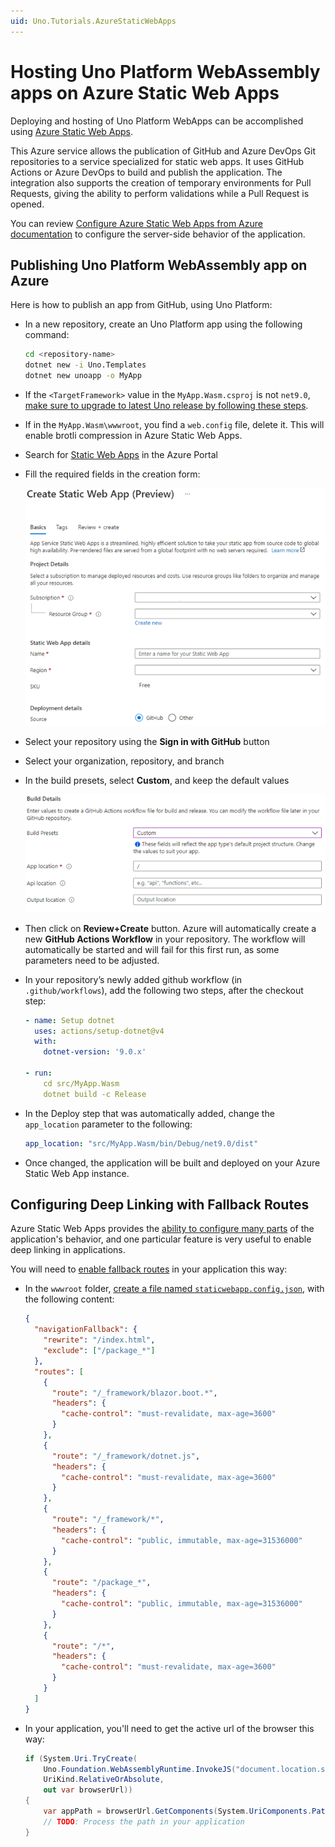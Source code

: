 ```yaml
---
uid: Uno.Tutorials.AzureStaticWebApps
---
```


# Hosting Uno Platform WebAssembly apps on Azure Static Web Apps

Deploying and hosting of Uno Platform WebApps can be accomplished using [Azure Static Web Apps](https://learn.microsoft.com/azure/static-web-apps/overview).

This Azure service allows the publication of GitHub and Azure DevOps Git repositories to a service specialized for static web apps. It uses GitHub Actions or Azure DevOps to build and publish the application. The integration also supports the creation of temporary environments for Pull Requests, giving the ability to perform validations while a Pull Request is opened.

You can review [Configure Azure Static Web Apps from Azure documentation](https://learn.microsoft.com/azure/static-web-apps/configuration) to configure the server-side behavior of the application.

## Publishing Uno Platform WebAssembly app on Azure

Here is how to publish an app from GitHub, using Uno Platform:

- In a new repository, create an Uno Platform app using the following command:

    ```bash
    cd <repository-name>
    dotnet new -i Uno.Templates
    dotnet new unoapp -o MyApp
    ```

- If the `<TargetFramework>` value in the `MyApp.Wasm.csproj` is not `net9.0`, [make sure to upgrade to latest Uno release by following these steps](xref:Uno.Development.MigratingFromPreviousReleases).

- If in the `MyApp.Wasm\wwwroot`, you find a `web.config` file, delete it. This will enable brotli compression in Azure Static Web Apps.
- Search for [Static Web Apps](https://portal.azure.com/#create/Microsoft.StaticApp) in the Azure Portal
- Fill the required fields in the creation form:

    ![visual-studio-installer-web](../Assets/aswa-create.png)

- Select your repository using the **Sign in with GitHub** button
- Select your organization, repository, and branch
- In the build presets, select **Custom**, and keep the default values

    ![visual-studio-installer-web](../Assets/aswa-settings.png)

- Then click on **Review+Create** button. Azure will automatically create a new **GitHub Actions Workflow** in your repository. The workflow will automatically be started and will fail for this first run, as some parameters need to be adjusted.
- In your repository’s newly added github workflow (in `.github/workflows`), add the following two steps, after the checkout step:

    ```yaml
    - name: Setup dotnet
      uses: actions/setup-dotnet@v4
      with:
        dotnet-version: '9.0.x'

    - run: 
        cd src/MyApp.Wasm
        dotnet build -c Release
    ```

- In the Deploy step that was automatically added, change the `app_location` parameter to the following:

    ```yaml
    app_location: "src/MyApp.Wasm/bin/Debug/net9.0/dist"
    ```

- Once changed, the application will be built and deployed on your Azure Static Web App instance.

## Configuring Deep Linking with Fallback Routes

Azure Static Web Apps provides the [ability to configure many parts](https://learn.microsoft.com/azure/static-web-apps/configuration) of the application's behavior, and one particular feature is very useful to enable deep linking in applications.

You will need to [enable fallback routes](https://learn.microsoft.com/azure/static-web-apps/configuration#fallback-routes) in your application this way:

- In the `wwwroot` folder, [create a file named `staticwebapp.config.json`](https://learn.microsoft.com/azure/static-web-apps/configuration#file-location), with the following content:

  ```json
  {
    "navigationFallback": {
      "rewrite": "/index.html",
      "exclude": ["/package_*"]
    },
    "routes": [
      {
        "route": "/_framework/blazor.boot.*",
        "headers": {
          "cache-control": "must-revalidate, max-age=3600"
        }
      },
      {
        "route": "/_framework/dotnet.js",
        "headers": {
          "cache-control": "must-revalidate, max-age=3600"
        }
      },
      {
        "route": "/_framework/*",
        "headers": {
          "cache-control": "public, immutable, max-age=31536000"
        }
      },
      {
        "route": "/package_*",
        "headers": {
          "cache-control": "public, immutable, max-age=31536000"
        }
      },
      {
        "route": "/*",
        "headers": {
          "cache-control": "must-revalidate, max-age=3600"
        }
      }
    ]
  }
  ```

- In your application, you'll need to get the active url of the browser this way:

  ```csharp
  if (System.Uri.TryCreate(
      Uno.Foundation.WebAssemblyRuntime.InvokeJS("document.location.search"),
      UriKind.RelativeOrAbsolute,
      out var browserUrl))
  {
      var appPath = browserUrl.GetComponents(System.UriComponents.Path, UriFormat.Unescaped);
      // TODO: Process the path in your application
  }
  ```
